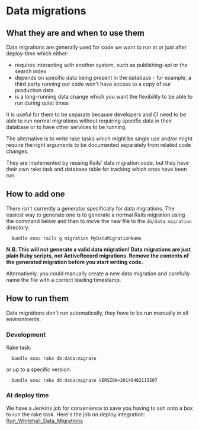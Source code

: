 # Data migrations

## What they are and when to use them

Data migrations are generally used for code we want to run at or just after
deploy-time which either:
* requires interacting with another system, such as publishing-api or the search
  index
* depends on specific data being present in the database - for example, a third
  party running our code won't have access to a copy of our production data
* is a long-running data change which you want the flexibility to be able to run
  during quiet times

It is useful for them to be separate because developers and CI need to be able
to run normal migrations without requiring specific data in their database or to
have other services to be running.

The alternative is to write rake tasks which might be single use and/or might
require the right arguments to be documented separately from related code
changes.

They are implemented by reusing Rails' data migration code, but they have their
own rake task and database table for tracking which ones have been run.

## How to add one

There isn't currently a generator specifically for data migrations. The easiest way to
generate one is to generate a normal Rails migration using the command below and then
to move the new file to the `db/data_migration` directory.

```
  bundle exec rails g migration MyDataMigrationName
```

**N.B. This will not generate a valid data migration! Data migrations are just plain Ruby
scripts, not ActiveRecord migrations. Remove the contents of the generated migration before
you start writing code.**

Alternatively, you could manually create a new data migration and carefully name the file with
a correct leading timestamp.

## How to run them

Data migrations don't run automatically, they have to be run manually in all
environments.

### Development

Rake task:

```
  bundle exec rake db:data:migrate
```

or up to a specific version:

```
  bundle exec rake db:data:migrate VERSION=20140402115507
```

### At deploy time

We have a Jenkins job for convenience to save you having to ssh onto a box to
run the rake task. Here's the job on deploy.integration: [Run_Whitehall_Data_Migrations](https://deploy.integration.publishing.service.gov.uk/job/Run_Whitehall_Data_Migrations/)
